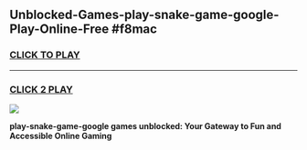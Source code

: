 
## Unblocked-Games-play-snake-game-google-Play-Online-Free #f8mac
<h3>
<a href="https://us.freeplayer.one?title=play-snake-game-google&ref=10M">CLICK TO PLAY</a></h3>
<hr>

<h3>
<a href="https://us.freeplayer.one?title=play-snake-game-google&ref=10M">CLICK 2 PLAY</a>
  
</h3>

<a href="https://us.freeplayer.one?title=play-snake-game-google&ref=10M"><img src="https://clearcache.store/games.png"></a>


**play-snake-game-google games unblocked: Your Gateway to Fun and Accessible Online Gaming**
